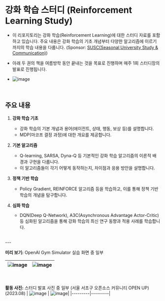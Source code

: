 # 강화 학습 스터디 (Reinforcement Learning Study)
- 이 리포지토리는 강화 학습(Reinforcement Learning)에 대한 스터디 자료를 포함하고 있습니다. 주요 내용은 강화 학습의 기초 개념부터 다양한 알고리즘에 이르기까지의 학습 내용을 다룹니다. 
(Sponsor: [SUSC(Seasonal University Study & Communication)](https://www.susc.kr/))

- 아래 두 권의 책을 여름방학 동안 끝내는 것을 목표로 진행하며 매주 1회 스터디장의 발표로 진행됩니다. 
  
- ![image](https://github.com/user-attachments/assets/2ddd0374-3b8f-4596-a3a6-ad13c9f10390)

<br/>

## 주요 내용

1. **강화 학습 기초**  
   - 강화 학습의 기본 개념과 용어(에이전트, 상태, 행동, 보상 등)를 설명합니다.
   - MDP(마코프 결정 과정)에 대한 개요를 제공합니다.

2. **기본 알고리즘**  
   - Q-learning, SARSA, Dyna-Q 등 기본적인 강화 학습 알고리즘의 이론적 배경과 구현을 다룹니다.
   - 이 알고리즘들이 각기 어떻게 동작하는지, 차이점과 응용 방안을 설명합니다.

3. **정책 기반 학습**  
   - Policy Gradient, REINFORCE 알고리즘 등을 학습하고, 이를 통해 정책 기반 학습의 개념을 탐구합니다.

4. **심화 학습**  
   - DQN(Deep Q-Network), A3C(Asynchronous Advantage Actor-Critic) 등 심화된 알고리즘을 통해 강화 학습의 최신 연구 동향과 적용 사례를 학습합니다.
<br/>
---


**미리 보기:** OpenAI Gym Simulator 실습 화면 중 일부
  
| ![image](https://github.com/user-attachments/assets/29d19839-8974-468f-bc77-508c47999978) | ![image](https://github.com/user-attachments/assets/28bad632-0997-43e5-ab0c-f75b5c6fb5fb)|
|---------|---------|


<br/><br/>
**활동 사진:** 스터디 발표 사진 중 일부 (서울 서초구 오픈소스 커뮤니티 OPEN UP) (2023.08)
| ![image](https://github.com/user-attachments/assets/046159ac-740f-4811-beb5-b5fbd72f2eb0) | ![image](https://github.com/user-attachments/assets/0ed6642f-756f-4823-80a7-2b54a37c2653)|
|---------|---------|

